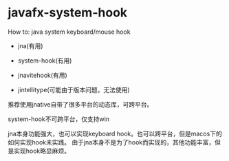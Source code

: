 # javafx-system-hook

How to:
java system keyboard/mouse hook


- jna(有用)

- system-hook(有用)

- jnavitehook(有用)

- jintellitype(可能由于版本问题，无法使用)



推荐使用jnative自带了很多平台的动态库，可跨平台。

system-hook不可跨平台，仅支持win

jna本身功能强大，也可以实现keyboard hook。也可以跨平台，但是macos下的如何实现hook未实践。
由于jna本身不是为了hook而实现的，其他功能丰富，但是实现hook略显麻烦。
